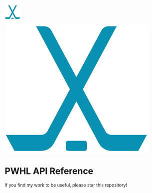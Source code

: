 <img src="/.logo.svg" alt="logo" width="50"/>

![logo](/.logo.svg)
# PWHL API Reference
If you find my work to be useful, please star this repository!
